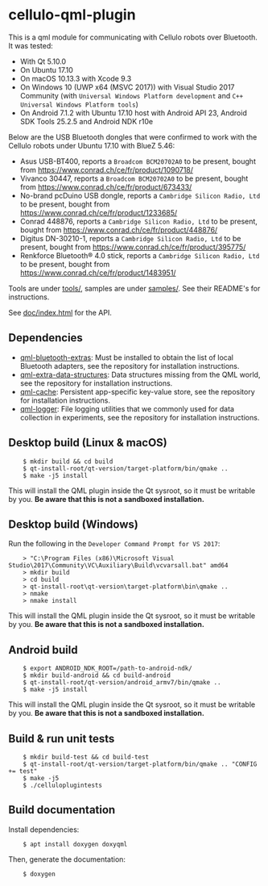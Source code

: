 cellulo-qml-plugin
==================

This is a qml module for communicating with Cellulo robots over Bluetooth. It was tested:

  - With Qt 5.10.0
  - On Ubuntu 17.10
  - On macOS 10.13.3 with Xcode 9.3
  - On Windows 10 (UWP x64 (MSVC 2017)) with Visual Studio 2017 Community (with `Universal Windows Platform development` and `C++ Universal Windows Platform tools`)
  - On Android 7.1.2 with Ubuntu 17.10 host with Android API 23, Android SDK Tools 25.2.5 and Android NDK r10e

Below are the USB Bluetooth dongles that were confirmed to work with the Cellulo robots under Ubuntu 17.10 with BlueZ 5.46:

  - Asus USB-BT400, reports a `Broadcom BCM20702A0` to be present, bought from https://www.conrad.ch/ce/fr/product/1090718/
  - Vivanco 30447, reports a `Broadcom BCM20702A0` to be present, bought from https://www.conrad.ch/ce/fr/product/673433/
  - No-brand pcDuino USB dongle, reports a `Cambridge Silicon Radio, Ltd` to be present, bought from https://www.conrad.ch/ce/fr/product/1233685/
  - Conrad 448876, reports a `Cambridge Silicon Radio, Ltd` to be present, bought from https://www.conrad.ch/ce/fr/product/448876/
  - Digitus DN-30210-1, reports a `Cambridge Silicon Radio, Ltd` to be present, bought from https://www.conrad.ch/ce/fr/product/395775/
  - Renkforce Bluetooth® 4.0 stick, reports a `Cambridge Silicon Radio, Ltd` to be present, bought from https://www.conrad.ch/ce/fr/product/1483951/

Tools are under [tools/](tools/), samples are under [samples/](samples/). See their README's for instructions.

See [doc/index.html](doc/index.html) for the API.

Dependencies
-------------

  - [qml-bluetooth-extras](https://github.com/chili-epfl/qml-bluetooth-extras): Must be installed to obtain the list of local Bluetooth adapters, see the repository for installation instructions.
  - [qml-extra-data-structures](https://github.com/chili-epfl/qml-extra-data-structures): Data structures missing from the QML world, see the repository for installation instructions.
  - [qml-cache](https://github.com/chili-epfl/qml-cache): Persistent app-specific key-value store, see the repository for installation instructions.
  - [qml-logger](https://github.com/chili-epfl/qml-logger): File logging utilities that we commonly used for data collection in experiments, see the repository for installation instructions.

Desktop build (Linux & macOS)
-----------------------------

```
    $ mkdir build && cd build
    $ qt-install-root/qt-version/target-platform/bin/qmake ..
    $ make -j5 install
```

This will install the QML plugin inside the Qt sysroot, so it must be writable by you. **Be aware that this is not a sandboxed installation.**

Desktop build (Windows)
-----------------------

Run the following in the `Developer Command Prompt for VS 2017`:

```
    > "C:\Program Files (x86)\Microsoft Visual Studio\2017\Community\VC\Auxiliary\Build\vcvarsall.bat" amd64
    > mkdir build
    > cd build
    > qt-install-root\qt-version\target-platform\bin\qmake ..
    > nmake
    > nmake install
```

This will install the QML plugin inside the Qt sysroot, so it must be writable by you. **Be aware that this is not a sandboxed installation.**

Android build
-------------

```
    $ export ANDROID_NDK_ROOT=/path-to-android-ndk/
    $ mkdir build-android && cd build-android
    $ qt-install-root/qt-version/android_armv7/bin/qmake ..
    $ make -j5 install
```

This will install the QML plugin inside the Qt sysroot, so it must be writable by you. **Be aware that this is not a sandboxed installation.**

Build & run unit tests
----------------------

```
    $ mkdir build-test && cd build-test
    $ qt-install-root/qt-version/target-platform/bin/qmake .. "CONFIG += test"
    $ make -j5
    $ ./celluloplugintests
```

Build documentation
-------------------

Install dependencies:

```
    $ apt install doxygen doxyqml
```

Then, generate the documentation:

```
    $ doxygen
```
